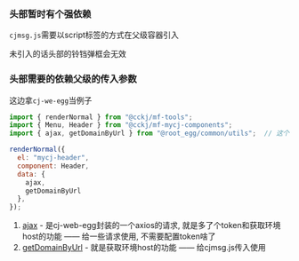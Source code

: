 ### 头部暂时有个强依赖

```cjmsg.js```需要以script标签的方式在父级容器引入

未引入的话头部的铃铛弹框会无效

### 头部需要的依赖父级的传入参数

这边拿```cj-we-egg```当例子

```javascript
import { renderNormal } from "@cckj/mf-tools";
import { Menu, Header } from "@cckj/mf-mycj-components";
import { ajax, getDomainByUrl } from "@root_egg/common/utils";  // 这个文件gitlab地址为: http://192.168.5.143:1180/web/cj-web-egg/blob/master/common/utils.js

renderNormal({
  el: "mycj-header",
  component: Header,
  data: {
    ajax,
    getDomainByUrl
  },
});
```

1. [ajax](http://192.168.5.143:1180/web/cj-web-egg/blob/master/common/utils.js#L135) - 是cj-web-egg封装的一个axios的请求, 就是多了个token和获取环境host的功能 —— 给一些请求使用, 不需要配置token啥了
2. [getDomainByUrl](http://192.168.5.143:1180/web/cj-web-egg/blob/master/common/utils.js#L173) - 就是获取环境host的功能 —— 给cjmsg.js传入使用
